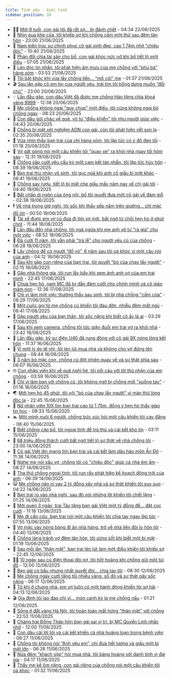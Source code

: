 ```yaml
---
title: Tình yêu - Giới tính
sidebar_position: 10
---
```


<!-- dantri-tinh-yeu-gioi-tinh:START -->
- 👨‍🏫 [Mới 8 tuổi, con gái tôi đã rất sợ... bị đánh chết](https://dantri.com.vn/tinh-yeu-gioi-tinh/moi-8-tuoi-con-gai-toi-da-rat-so-bi-danh-chet-20250620104338711.htm) - 04:34 22/06/2025
- 🦣 [Nhìn qua khe cửa, tôi khiếp sợ khi chồng cầm một thứ sau đêm tân hôn](https://dantri.com.vn/tinh-yeu-gioi-tinh/nhin-qua-khe-cua-toi-khiep-so-khi-chong-cam-mot-thu-sau-dem-tan-hon-20250622032059754.htm) - 23:00 21/06/2025
- 🔭 [Nam kiến trúc sư chinh phục cô gái xinh đẹp, cao 1,74m nhờ &quot;chiêu độc&quot;](https://dantri.com.vn/tinh-yeu-gioi-tinh/nam-kien-truc-su-chinh-phuc-co-gai-xinh-dep-cao-174m-nho-chieu-doc-20250621134125524.htm) - 10:40 21/06/2025
- 🧐 [Phản đối chia tài sản cho bố, con gái khóc nức nở khi bố tiết lộ một điều](https://dantri.com.vn/tinh-yeu-gioi-tinh/phan-doi-chia-tai-san-cho-bo-con-gai-khoc-nuc-no-khi-bo-tiet-lo-mot-dieu-20250621111624733.htm) - 07:05 21/06/2025
- 🫶 [Lén đọc tin nhắn, tôi phát hiện âm mưu của mẹ chồng với “phú bà” hàng xóm](https://dantri.com.vn/tinh-yeu-gioi-tinh/len-doc-tin-nhan-toi-phat-hien-am-muu-cua-me-chong-voi-phu-ba-hang-xom-20250621105307617.htm) - 03:53 21/06/2025
- 💃 [Tôi bật khóc khi vừa lấy chồng liền... &quot;mồ côi&quot; mẹ](https://dantri.com.vn/tinh-yeu-gioi-tinh/toi-bat-khoc-khi-vua-lay-chong-lien-mo-coi-me-20250618111741976.htm) - 01:37 21/06/2025
- 🎬 [Sau lần gặp cô em họ của người yêu, trái tim tôi bỗng dưng muốn “đổi chủ”](https://dantri.com.vn/tinh-yeu-gioi-tinh/sau-lan-gap-co-em-ho-cua-nguoi-yeu-trai-tim-toi-bong-dung-muon-doi-chu-20250620102942218.htm) - 23:00 20/06/2025
- 💡 [Lần đầu gặp, con dâu Việt đã được mẹ chồng Hàn tặng chìa khoá vàng 9999](https://dantri.com.vn/tinh-yeu-gioi-tinh/lan-dau-gap-con-dau-viet-da-duoc-me-chong-han-tang-chia-khoa-vang-9999-20250620090746722.htm) - 12:38 20/06/2025
- 🙉 [Mẹ chồng không ngại &quot;quy chụp&quot; một điều, tôi cũng không ngại bỏ chồng ngay](https://dantri.com.vn/tinh-yeu-gioi-tinh/me-chong-khong-ngai-quy-chup-mot-dieu-toi-cung-khong-ngai-bo-chong-ngay-20250617213141671.htm) - 08:23 20/06/2025
- 🚦 [Con dâu gửi cháu về quê, vô tư &quot;điều khiển&quot; tôi như người giúp việc](https://dantri.com.vn/tinh-yeu-gioi-tinh/con-dau-gui-chau-ve-que-vo-tu-dieu-khien-toi-nhu-nguoi-giup-viec-20250620110958938.htm) - 04:43 20/06/2025
- 🥸 [Chồng bí mật xét nghiệm ADN con gái, còn tôi phát hiện vết son lạ](https://dantri.com.vn/tinh-yeu-gioi-tinh/chong-bi-mat-xet-nghiem-adn-con-gai-con-toi-phat-hien-vet-son-la-20250619165637146.htm) - 02:35 20/06/2025
- 🤡 [Vừa nhìn thấy bạn trai của chị hàng xóm, tôi lập tức có ý đồ đen tối](https://dantri.com.vn/tinh-yeu-gioi-tinh/vua-nhin-thay-ban-trai-cua-chi-hang-xom-toi-lap-tuc-co-y-do-den-toi-20250619155902125.htm) - 01:18 20/06/2025
- 🦩 [Vợ gắt gỏng nói một câu khiến tôi &quot;quay xe&quot; ra khỏi nhà ngay tối hôm sau](https://dantri.com.vn/tinh-yeu-gioi-tinh/vo-gat-gong-noi-mot-cau-khien-toi-quay-xe-ra-khoi-nha-ngay-toi-hom-sau-20250612170640055.htm) - 12:31 19/06/2025
- 🤡 [Chồng sắp cưới yêu cầu ký một cam kết tàn nhẫn, tôi lập tức hủy hôn](https://dantri.com.vn/tinh-yeu-gioi-tinh/chong-sap-cuoi-yeu-cau-ky-mot-cam-ket-tan-nhan-toi-lap-tuc-huy-hon-20250618160027934.htm) - 08:39 19/06/2025
- 🌊 [Bạn trai thú nhận vô sinh, tôi gục ngã khi anh cố giấu bí mật khác](https://dantri.com.vn/tinh-yeu-gioi-tinh/ban-trai-thu-nhan-vo-sinh-toi-guc-nga-khi-anh-co-giau-bi-mat-khac-20250616132150442.htm) - 06:41 19/06/2025
- 🐘 [Chồng say rượu, tiết lộ bí mật che giấu mấy năm nay về chị gái tôi](https://dantri.com.vn/tinh-yeu-gioi-tinh/chong-say-ruou-tiet-lo-bi-mat-che-giau-may-nam-nay-ve-chi-gai-toi-20250618164529499.htm) - 04:40 19/06/2025
- 🚀 [Bất chấp di ngôn của ông nội, bố tôi quyết đưa một cô gái về đám giỗ](https://dantri.com.vn/tinh-yeu-gioi-tinh/bat-chap-di-ngon-cua-ong-noi-bo-toi-quyet-dua-mot-co-gai-ve-dam-gio-20250618122444089.htm) - 02:38 19/06/2025
- 🕴 [Về nhà trong giờ nghỉ, tôi sốc khi thấy sếp nằm trên giường… chỉ mặc đồ lót](https://dantri.com.vn/tinh-yeu-gioi-tinh/ve-nha-trong-gio-nghi-toi-soc-khi-thay-sep-nam-tren-giuong-chi-mac-do-lot-20250617162236913.htm) - 00:50 19/06/2025
- 🚀 [Tài xế được em vợ cũ đưa đi tìm vợ mới, bất ngờ từ chối hẹn hò ở phút chót](https://dantri.com.vn/tinh-yeu-gioi-tinh/tai-xe-duoc-em-vo-cu-dua-di-tim-vo-moi-bat-ngo-tu-choi-hen-ho-o-phut-chot-20250618152501769.htm) - 11:44 18/06/2025
- 👺 [Lần đầu đến nhà chồng, tôi ngã ngửa khi mẹ anh vô tư &quot;ra giá&quot; cho một việc](https://dantri.com.vn/tinh-yeu-gioi-tinh/lan-dau-den-nha-chong-toi-nga-ngua-khi-me-anh-vo-tu-ra-gia-cho-mot-viec-20250617191347742.htm) - 08:52 18/06/2025
- 💄 [Đã cưới 11 năm, tôi vẫn phải &quot;trả lễ&quot; cho người yêu cũ của chồng](https://dantri.com.vn/tinh-yeu-gioi-tinh/da-cuoi-11-nam-toi-van-phai-tra-le-cho-nguoi-yeu-cu-cua-chong-20250617151808818.htm) - 06:28 18/06/2025
- 🌊 [Lấy chồng để có người “đổ vỏ”, 6 năm sau tôi oà khóc vì một câu nói của anh](https://dantri.com.vn/tinh-yeu-gioi-tinh/lay-chong-de-co-nguoi-do-vo-6-nam-sau-toi-oa-khoc-vi-mot-cau-noi-cua-anh-20250618102550223.htm) - 04:12 18/06/2025
- 🚦 [Sau khi gặp con riêng của bạn trai, tôi quyết &quot;bỏ của chạy lấy người&quot;](https://dantri.com.vn/tinh-yeu-gioi-tinh/sau-khi-gap-con-rieng-cua-ban-trai-toi-quyet-bo-cua-chay-lay-nguoi-20250617104242758.htm) - 02:15 18/06/2025
- 👹 [Gặp nhà thông gia, tôi run lẩy bẩy khi xem ảnh anh vợ của em trai mình](https://dantri.com.vn/tinh-yeu-gioi-tinh/gap-nha-thong-gia-toi-run-lay-bay-khi-xem-anh-anh-vo-cua-em-trai-minh-20250618015134771.htm) - 22:45 17/06/2025
- 🚀 [Chưa hẹn hò, nam MC đã tự dẫn đám cưới cho chính mình và cô giáo mầm non](https://dantri.com.vn/tinh-yeu-gioi-tinh/chua-hen-ho-nam-mc-da-tu-dan-dam-cuoi-cho-chinh-minh-va-co-giao-mam-non-20250617170026980.htm) - 12:36 17/06/2025
- 🌁 [Chỉ vì làm một việc thường thấy sau sinh, tôi bị nhà chồng &quot;cấm cửa&quot;](https://dantri.com.vn/tinh-yeu-gioi-tinh/chi-vi-lam-mot-viec-thuong-thay-sau-sinh-toi-bi-nha-chong-cam-cua-20250616213631810.htm) - 08:29 17/06/2025
- 🧰 [Một cuộc gọi từ mẹ chồng cũ khiến tôi đau đớn, nhiều đêm mất ngủ](https://dantri.com.vn/tinh-yeu-gioi-tinh/mot-cuoc-goi-tu-me-chong-cu-khien-toi-dau-don-nhieu-dem-mat-ngu-20250617134027984.htm) - 06:41 17/06/2025
- 🦅 [Gặp người yêu của bạn thân, tôi sốc nặng khi biết cô ấy là ai](https://dantri.com.vn/tinh-yeu-gioi-tinh/gap-nguoi-yeu-cua-ban-than-toi-soc-nang-khi-biet-co-ay-la-ai-20250616190721742.htm) - 03:29 17/06/2025
- 🌈 [Sau khi xem camera, chồng tôi tức giận đuổi em trai vợ ra khỏi nhà](https://dantri.com.vn/tinh-yeu-gioi-tinh/sau-khi-xem-camera-chong-toi-tuc-gian-duoi-em-trai-vo-ra-khoi-nha-20250616103945652.htm) - 23:42 16/06/2025
- 🌋 [Lần đầu gặp, kỹ sư điện U40 đã rung động với cô gái 9X nóng lòng kết hôn](https://dantri.com.vn/tinh-yeu-gioi-tinh/lan-dau-gap-ky-su-dien-u40-da-rung-dong-voi-co-gai-9x-nong-long-ket-hon-20250616085153393.htm) - 11:37 16/06/2025
- 👺 [Vì một lý do tế nhị, tôi lén lút mua nhà và không cho vợ đứng tên chung](https://dantri.com.vn/tinh-yeu-gioi-tinh/vi-mot-ly-do-te-nhi-toi-len-lut-mua-nha-va-khong-cho-vo-dung-ten-chung-20250616154241911.htm) - 08:44 16/06/2025
- 🎃 [3 năm bỏ mặc con, chồng cũ đột nhiên quay về và sự thật phía sau](https://dantri.com.vn/tinh-yeu-gioi-tinh/3-nam-bo-mac-con-chong-cu-dot-nhien-quay-ve-va-su-that-phia-sau-20250613160417832.htm) - 06:07 16/06/2025
- 🤓 [Con nhập viện khi về quê nghỉ hè, tôi nổi cáu với lời thú nhận của em chồng](https://dantri.com.vn/tinh-yeu-gioi-tinh/con-nhap-vien-khi-ve-que-nghi-he-toi-noi-cau-voi-loi-thu-nhan-cua-em-chong-20250616105915115.htm) - 03:59 16/06/2025
- 🤠 [Chỉ vì làm bạn với chồng cũ, tôi không ngờ bị chồng mới &quot;xuống tay&quot;](https://dantri.com.vn/tinh-yeu-gioi-tinh/chi-vi-lam-ban-voi-chong-cu-toi-khong-ngo-bi-chong-moi-xuong-tay-20250616041133868.htm) - 01:16 16/06/2025
- 🌏 [Mới hẹn hò 45 phút, tôi vội &quot;bỏ của chạy lấy người&quot; vì màn thử lòng độc lạ](https://dantri.com.vn/tinh-yeu-gioi-tinh/moi-hen-ho-45-phut-toi-voi-bo-cua-chay-lay-nguoi-vi-man-thu-long-doc-la-20250611193808892.htm) - 22:45 15/06/2025
- 🚀 [Nữ nhân viên 10X tìm bạn trai cao từ 1,75m, đồng ý hẹn hò thầy giáo tin học](https://dantri.com.vn/tinh-yeu-gioi-tinh/nu-nhan-vien-10x-tim-ban-trai-cao-tu-175m-dong-y-hen-ho-thay-giao-tin-hoc-20250615085959786.htm) - 09:33 15/06/2025
- 🏊 [Một mình nuôi 6 người, chồng bức xúc hỏi một câu khiến tôi cay đắng](https://dantri.com.vn/tinh-yeu-gioi-tinh/mot-minh-nuoi-6-nguoi-chong-buc-xuc-hoi-mot-cau-khien-toi-cay-dang-20250615133909934.htm) - 06:40 15/06/2025
- 🦒 [Biết chồng cặp bồ, tôi ngoại tình để trả thù và cái kết khó tin](https://dantri.com.vn/tinh-yeu-gioi-tinh/biet-chong-cap-bo-toi-ngoai-tinh-de-tra-thu-va-cai-ket-kho-tin-20250615101050435.htm) - 03:11 15/06/2025
- 💂 [68 triệu đồng thách cưới bất ngờ tiết lộ sự thật về nhà chồng tôi](https://dantri.com.vn/tinh-yeu-gioi-tinh/68-trieu-dong-thach-cuoi-bat-ngo-tiet-lo-su-that-ve-nha-chong-toi-20250613164255412.htm) - 23:00 14/06/2025
- 💫 [Cô gái Việt lên mạng tìm bạn trai và cái kết làm dâu hào môn Ấn Độ](https://dantri.com.vn/tinh-yeu-gioi-tinh/co-gai-viet-len-mang-tim-ban-trai-va-cai-ket-lam-dau-hao-mon-an-do-20250614140411998.htm) - 11:36 14/06/2025
- 🧠 [Nghe mẹ nói xấu vợ, chồng tôi có &quot;chiêu độc&quot; giúp cả nhà êm ấm](https://dantri.com.vn/tinh-yeu-gioi-tinh/nghe-me-noi-xau-vo-chong-toi-co-chieu-doc-giup-ca-nha-em-am-20250613130619185.htm) - 08:27 14/06/2025
- 🎡 [Tha thứ chồng ngoại tình, tôi run rẩy phát hiện kế hoạch động trời của anh](https://dantri.com.vn/tinh-yeu-gioi-tinh/tha-thu-chong-ngoai-tinh-toi-run-ray-phat-hien-ke-hoach-dong-troi-cua-anh-20250613121650319.htm) - 06:39 14/06/2025
- 😺 [Mẹ chồng năn nỉ vay 2 tỷ đồng xây nhà và sự thật khiến tôi suy sụp](https://dantri.com.vn/tinh-yeu-gioi-tinh/me-chong-nan-ni-vay-2-ty-dong-xay-nha-va-su-that-khien-toi-suy-sup-20250612161528359.htm) - 04:22 14/06/2025
- 🥰 [Bạn trai rủ vào nhà nghỉ, sau đó nói những lời khiến tôi chết lặng](https://dantri.com.vn/tinh-yeu-gioi-tinh/ban-trai-ru-vao-nha-nghi-sau-do-noi-nhung-loi-khien-toi-chet-lang-20250613100455102.htm) - 01:25 14/06/2025
- 🐲 [Mới quen 3 ngày, trai Tây tặng bạn gái Việt một tỷ đồng để… đặt cọc cưới](https://dantri.com.vn/tinh-yeu-gioi-tinh/moi-quen-3-ngay-trai-tay-tang-ban-gai-viet-mot-ty-dong-de-dat-coc-cuoi-20250613152647805.htm) - 11:18 13/06/2025
- 🌝 [Mẹ đi cấp cứu, bạn trai nói một câu khiến tôi chia tay ngay lập tức](https://dantri.com.vn/tinh-yeu-gioi-tinh/me-di-cap-cuu-ban-trai-noi-mot-cau-khien-toi-chia-tay-ngay-lap-tuc-20250607195930970.htm) - 07:55 13/06/2025
- 🐲 [Vợ mặc váy nóng bỏng đi ăn nhà hàng, trở về nhà liền đòi ly hôn tôi](https://dantri.com.vn/tinh-yeu-gioi-tinh/vo-mac-vay-nong-bong-di-an-nha-hang-tro-ve-nha-lien-doi-ly-hon-toi-20250613113904234.htm) - 04:40 13/06/2025
- 📝 [Chồng lảng tránh vợ đêm tân hôn, tôi sửng sốt khi biết một bí mật](https://dantri.com.vn/tinh-yeu-gioi-tinh/chong-lang-tranh-vo-dem-tan-hon-toi-sung-sot-khi-biet-mot-bi-mat-20250612164307550.htm) - 01:19 13/06/2025
- 🦏 [Sau mỗi lần &quot;thân mật&quot;, bạn trai lén lút làm một điều khiến tôi khiếp sợ](https://dantri.com.vn/tinh-yeu-gioi-tinh/sau-moi-lan-than-mat-ban-trai-len-lut-lam-mot-dieu-khien-toi-khiep-so-20250610171253978.htm) - 22:45 12/06/2025
- 🧑‍🏫 [10 ngày sau cú điện thoại đòi nợ, tôi hốt hoảng khi chồng gửi một túi đồ](https://dantri.com.vn/tinh-yeu-gioi-tinh/10-ngay-sau-cu-dien-thoai-doi-no-toi-hot-hoang-khi-chong-gui-mot-tui-do-20250609235115680.htm) - 12:00 12/06/2025
- 🦍 [Bạn gái có bầu nhưng nhất quyết đòi... chia tay tôi](https://dantri.com.vn/tinh-yeu-gioi-tinh/ban-gai-co-bau-nhung-nhat-quyet-doi-chia-tay-toi-20250612115242985.htm) - 08:30 12/06/2025
- 🌋 [Mẹ chồng ngày cưới tặng tôi nhiều vàng, sổ đỏ và sự thật gây sốc nặng](https://dantri.com.vn/tinh-yeu-gioi-tinh/me-chong-ngay-cuoi-tang-toi-nhieu-vang-so-do-va-su-that-gay-soc-nang-20250609223100038.htm) - 06:17 12/06/2025
- 💯 [Từ khi ở chung nhà, em vợ luôn có một hành động khiến tôi sợ hãi](https://dantri.com.vn/tinh-yeu-gioi-tinh/tu-khi-o-chung-nha-em-vo-luon-co-mot-hanh-dong-khien-toi-so-hai-20250610174116787.htm) - 04:13 12/06/2025
- 🎬 [Gia đình tôi lao đao chỉ vì... món canh kỳ lạ mẹ chồng nấu](https://dantri.com.vn/tinh-yeu-gioi-tinh/gia-dinh-toi-lao-dao-chi-vi-mon-canh-ky-la-me-chong-nau-20250612060429677.htm) - 01:21 12/06/2025
- 📝 [Sống ở đất vàng Hà Nội, tôi hoàn toàn mất hứng &quot;thân mật&quot; với chồng](https://dantri.com.vn/tinh-yeu-gioi-tinh/song-o-dat-vang-ha-noi-toi-hoan-toan-mat-hung-than-mat-voi-chong-20250609202939427.htm) - 22:53 11/06/2025
- 🧐 [Chàng trai Đồng Tháp hôn bạn gái sai vị trí, bị MC Quyền Linh nhắc nhở](https://dantri.com.vn/tinh-yeu-gioi-tinh/chang-trai-dong-thap-hon-ban-gai-sai-vi-tri-bi-mc-quyen-linh-nhac-nho-20250611144018702.htm) - 12:00 11/06/2025
- 🤠 [Con dâu cãi lời tôi và cái kết khiến cả nhà hoảng loạn trong bệnh viện](https://dantri.com.vn/tinh-yeu-gioi-tinh/con-dau-cai-loi-toi-va-cai-ket-khien-ca-nha-hoang-loan-trong-benh-vien-20250609213654987.htm) - 08:27 11/06/2025
- 💼 [Chồng tôi không nói “Anh yêu em”, chỉ đưa hết lương và giấu một bí mật lớn](https://dantri.com.vn/tinh-yeu-gioi-tinh/chong-toi-khong-noi-anh-yeu-em-chi-dua-het-luong-va-giau-mot-bi-mat-lon-20250609231232582.htm) - 06:26 11/06/2025
- 💪 [Nửa đêm &quot;khách sộp” hỏi mua nhà, tôi bàng hoàng với danh tính vị đại gia](https://dantri.com.vn/tinh-yeu-gioi-tinh/nua-dem-khach-sop-hoi-mua-nha-toi-bang-hoang-voi-danh-tinh-vi-dai-gia-20250611101900578.htm) - 04:17 11/06/2025
- 💂 [Thấy mẹ kế ốm nặng, con gái riêng của chồng nói một câu khiến tôi oà khóc](https://dantri.com.vn/tinh-yeu-gioi-tinh/thay-me-ke-om-nang-con-gai-rieng-cua-chong-noi-mot-cau-khien-toi-oa-khoc-20250611065037403.htm) - 01:32 11/06/2025<!-- dantri-tinh-yeu-gioi-tinh:END -->
